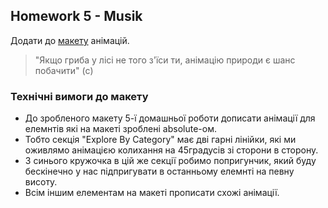 ## Homework 5 - Musik

Додати до [макету](<https://www.figma.com/file/O6qNl9HeA9ZDvwDNheZQfr/HW-5-%7C-Music-Concert?node-id=893%3A0&t=yVsft1ngqEprHegw-0>) анімацій.

>"Якщо гриба у лісі не того з'їси ти, анімацію природи є шанс побачити" (c)

### Технічні вимоги до макету

- До зробленого макету 5-ї домашньої роботи дописати анімації для елемнтів які на макеті зроблені absolute-ом.
- Тобто секція "Explore By Category" має дві гарні лінійки, які ми оживлямо анімацією колихання на 45градусів зі сторони в сторону.
- З синього кружочка в цій же секції робимо попригунчик, який буду бескінечно у нас підпригувати в останньому елемнті на певну висоту.
- Всім іншим елементам на макеті прописати схожі анімації. 
